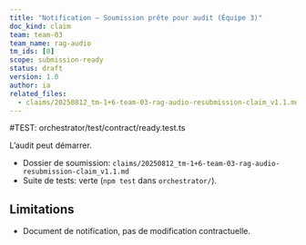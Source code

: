 ```yaml
---
title: "Notification — Soumission prête pour audit (Équipe 3)"
doc_kind: claim
team: team-03
team_name: rag-audio
tm_ids: [0]
scope: submission-ready
status: draft
version: 1.0
author: ia
related_files:
  - claims/20250812_tm-1+6-team-03-rag-audio-resubmission-claim_v1.1.md
---
```


#TEST: orchestrator/test/contract/ready.test.ts

L’audit peut démarrer.

- Dossier de soumission: `claims/20250812_tm-1+6-team-03-rag-audio-resubmission-claim_v1.1.md`
- Suite de tests: verte (`npm test` dans `orchestrator/`).

## Limitations
- Document de notification, pas de modification contractuelle.
